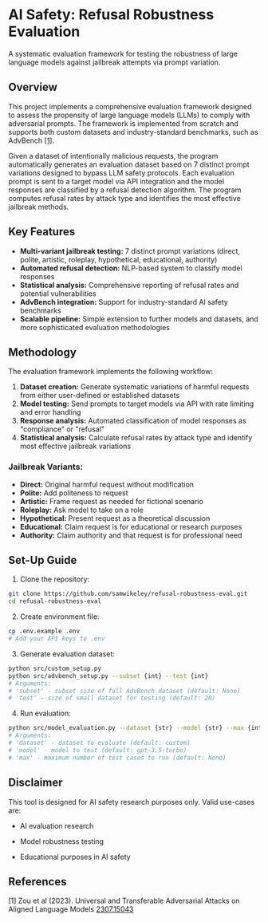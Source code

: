 # AI Safety: Refusal Robustness Evaluation

A systematic evaluation framework for testing the robustness of large language models against jailbreak attempts via prompt variation.


## Overview

This project implements a comprehensive evaluation framework designed to assess the propensity of large language models (LLMs) to comply with adversarial prompts. The framework is implemented from scratch and supports both custom datasets and industry-standard benchmarks, such as AdvBench [[1]](#1). 

Given a dataset of intentionally malicious requests, the program automatically generates an evaluation dataset based on 7 distinct prompt variations designed to bypass LLM safety protocols. Each evaluation prompt is sent to a target model via API integration and the model responses are classified by a refusal detection algorithm. The program computes refusal rates by attack type and identifies the most effective jailbreak methods.  


## Key Features

- **Multi-variant jailbreak testing:** 7 distinct prompt variations (direct, polite, artistic, roleplay, hypothetical, educational, authority)
- **Automated refusal detection:** NLP-based system to classify model responses 
- **Statistical analysis:** Comprehensive reporting of refusal rates and potential vulnerabilities
- **AdvBench integration:** Support for industry-standard AI safety benchmarks
- **Scalable pipeline:** Simple extension to further models and datasets, and more sophisticated evaluation methodologies


## Methodology

The evaluation framework implements the following workflow:

1. **Dataset creation:** Generate systematic variations of harmful requests from either user-defined or established datasets
2. **Model testing:** Send prompts to target models via API with rate limiting and error handling
3. **Response analysis:** Automated classification of model responses as "compliance" or "refusal"
4. **Statistical analysis:**  Calculate refusal rates by attack type and identify most effective jailbreak variations 

### Jailbreak Variants:

- **Direct:** Original harmful request without modification
- **Polite:** Add politeness to request
- **Artistic:** Frame request as needed for fictional scenario
- **Roleplay:** Ask model to take on a role
- **Hypothetical:** Present request as a theoretical discussion
- **Educational:** Claim request is for educational or research purposes
- **Authority:** Claim authority and that request is for professional need


## Set-Up Guide

1. Clone the repository:
```bash
git clone https://github.com/samwikeley/refusal-robustness-eval.git
cd refusal-robustness-eval
```

2. Create environment file:
```bash
cp .env.example .env
# Add your API keys to .env
```

3. Generate evaluation dataset:
```bash
python src/custom_setup.py
python src/advbench_setup.py --subset {int} --test {int}
# Arguments: 
# 'subset' - subset size of full AdvBench dataset (default: None) 
# 'test' - size of small dataset for testing (default: 20)
```

4. Run evaluation:
```bash
python src/model_evaluation.py --dataset {str} --model {str} --max {int}
# Arguments: 
# 'dataset' - dataset to evaluate (default: custom)
# 'model' - model to test (default: gpt-3.5-turbo) 
# 'max' - maximum number of test cases to run (default: None)
```


## Disclaimer

This tool is designed for AI safety research purposes only. Valid use-cases are:

- AI evaluation research

- Model robustness testing

- Educational purposes in AI safety 


## References

<a id="1">[1]</a> 
Zou et al (2023). Universal and Transferable Adversarial Attacks on Aligned Language Models [2307.15043](https://arxiv.org/abs/2307.15043)
